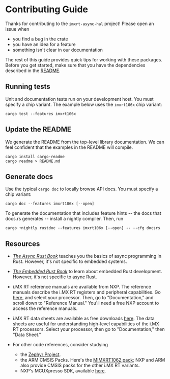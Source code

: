 # Contributing Guide

Thanks for contributing to the `imxrt-async-hal` project! Please open an issue
when

- you find a bug in the crate
- you have an idea for a feature
- something isn't clear in our documentation

The rest of this guide provides quick tips for working with these packages.
Before you get started, make sure that you have the dependencies described
in the [README](./README.md).

## Running tests

Unit and documentation tests run on your development host. You must specify
a chip variant. The example below uses the `imxrt106x` chip variant:

```
cargo test --features imxrt106x
```

## Update the README

We generate the README from the top-level library documentation. We can feel
confident that the examples in the README will compile.

```
cargo install cargo-readme
cargo readme > README.md
```

## Generate docs

Use the typical `cargo doc` to locally browse API docs. You must specify
a chip variant:

```
cargo doc --features imxrt106x [--open]
```

To generate the documentation that includes feature hints -- the docs that
docs.rs generates -- install a nightly compiler. Then, run

```
cargo +nightly rustdoc --features imxrt106x [--open] -- --cfg docsrs
```

## Resources

- [*The Async Rust Book*] teaches you the basics of async programming in Rust.
  However, it's not specific to embedded systems.

- [*The Embedded Rust Book*] to learn about embedded Rust development. However,
  it's not specific to async Rust.

- i.MX RT reference manuals are available from NXP. The reference manuals 
  describe the i.MX RT registers and peripheral capabilities. Go
  [here][imxrt-series], and select your processor. Then, go to
  "Documentation," and scroll down to "Reference Manual." You'll need a free
  NXP account to access the reference manuals.

- i.MX RT data sheets are available as free downloads [here][imxrt-series].
  The data sheets are useful for understanding high-level capabilities of the
  i.MX RT processors. Select your processor, then go to "Documentation," then
  "Data Sheet."

- For other code references, consider studying
  - the [Zephyr Project](https://www.zephyrproject.org/).
  - the ARM CMSIS Packs. Here's the [MIMXRT1062 pack][cmsis-pack]; NXP and ARM
    also provide CMSIS packs for the other i.MX RT variants.
  - NXP's MCUXpresso SDK, available [here][nxp-sdk].

[*The Async Rust Book*]: https://rust-lang.github.io/async-book/
[*The Embedded Rust Book*]: https://rust-embedded.github.io/book/intro/index.html

[imxrt-series]: https://www.nxp.com/products/processors-and-microcontrollers/arm-microcontrollers/i-mx-rt-crossover-mcus:IMX-RT-SERIES
[cmsis-pack]: https://developer.arm.com/embedded/cmsis/cmsis-packs/devices/NXP/MIMXRT1062XXXXA
[nxp-sdk]: https://www.nxp.com/design/software/development-software/mcuxpresso-software-and-tools/mcuxpresso-software-development-kit-sdk:MCUXpresso-SDK
